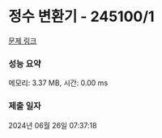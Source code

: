 # 정수 변환기 - 245100/1 

[문제 링크](https://level.goorm.io/exam/245100/%EC%A0%95%EC%88%98-%EB%B3%80%ED%99%98%EA%B8%B0/quiz/1) 

### 성능 요약

메모리: 3.37 MB, 시간: 0.00 ms

### 제출 일자

2024년 06월 26일 07:37:18


